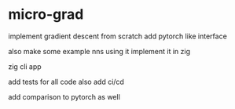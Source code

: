 # micro-grad
implement gradient descent from scratch
add pytorch like interface

also make some example nns using it
implement it in zig

zig cli app

add tests for all code
also add ci/cd

add comparison to pytorch as well
